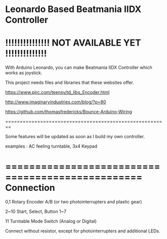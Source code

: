 Leonardo Based Beatmania IIDX Controller
============================
!!!!!!!!!!!!!!! NOT AVAILABLE YET !!!!!!!!!!!!!!
===============================================

With Arduino Leonardo, you can make Beatmania IIDX Controller which works as joystick.

This project needs files and libraries that these websites offer.

https://www.pjrc.com/teensy/td_libs_Encoder.html

http://www.imaginaryindustries.com/blog/?p=80

https://github.com/thomasfredericks/Bounce-Arduino-Wiring

========================================================

Some features will be updated as soon as I build my own controller.

examples : AC feeling turntable, 3x4 Keypad

=================================================
Connection 
===================
0,1 Rotary Encoder A/B (or two photointerrupters and plastic gear)

2~10 Start, Select, Button 1~7

11 Turntable Mode Switch (Analog or Digital) 

Connect without resistor, except for photointerrupters and additional LEDs.
